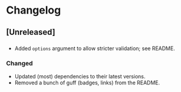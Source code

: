 # Changelog

## [Unreleased]

###

- Added `options` argument to allow stricter validation; see README.

### Changed

- Updated (most) dependencies to their latest versions.
- Removed a bunch of guff (badges, links) from the README.
